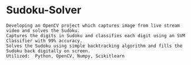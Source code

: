 # Sudoku-Solver

	Developing an OpenCV project which captures image from live stream video and solves the Sudoku.
	Captures the digits in Sudoku and classifies each digit using an SVM Classifier with 99% accuracy. 
	Solves the Sudoku using simple backtracking algorithm and fills the Sudoku back digitally on screen.
	Utilized:  Python, OpenCV, Numpy, Scikitlearn
